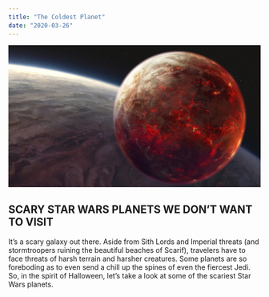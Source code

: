 ```yaml
---
title: "The Coldest Planet"
date: "2020-03-26"
---
```


![Mustafar](./mustafar-tall.jpg)

## SCARY STAR WARS PLANETS WE DON’T WANT TO VISIT

It’s a scary galaxy out there. Aside from Sith Lords and Imperial threats (and stormtroopers ruining the beautiful beaches of Scarif), travelers have to face threats of harsh terrain and harsher creatures. Some planets are so foreboding as to even send a chill up the spines of even the fiercest Jedi. So, in the spirit of Halloween, let’s take a look at some of the scariest Star Wars planets.

